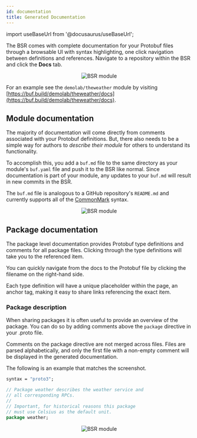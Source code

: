 ```yaml
---
id: documentation
title: Generated Documentation
---
```


import useBaseUrl from '@docusaurus/useBaseUrl';

The BSR comes with complete documentation for your Protobuf files through a browsable UI with syntax highlighting, one click navigation between definitions and references. Navigate to a repository within the BSR and click the **Docs** tab. 

<div align="center">
  <img alt="BSR module" src={useBaseUrl('/img/bsr/gen_docs-3.png')}/>
</div>

For an example see the `demolab/theweather` module by visiting [https://buf.build/demolab/theweather/docs](https://buf.build/demolab/theweather/docs).

## Module documentation

The majority of documentation will come directly from comments associated with your Protobuf definitions. But, there also needs to be a simple way for authors to *describe their module* for others to understand its functionality.

To accomplish this, you add a `buf.md` file to the same directory as your module's `buf.yaml` file and push it to the BSR like normal. Since documentation is part of your module, any updates to your `buf.md` will result in new commits in the BSR.

The `buf.md` file is analogous to a GitHub repository's `README.md` and currently supports all of the
[CommonMark](https://commonmark.org) syntax.

<div align="center">
  <img alt="BSR module" src={useBaseUrl('/img/bsr/gen_docs-2.png')}/>
</div>

## Package documentation

The package level documentation provides Protobuf type definitions and comments for all package files. Clicking through the type definitions will take you to the referenced item.

You can quickly navigate from the docs to the Protobuf file by clicking the filename on the right-hand side.

Each type definition will have a unique placeholder within the page, an anchor tag, making it easy to share links referencing the exact item.

### Package description

When sharing packages it is often useful to provide an overview of the package. You can do so by adding comments above the `package` directive in your .proto file.

Comments on the package directive are not merged across files. Files are parsed alphabetically, and only the first file with a non-empty comment will be displayed in the generated documentation.

The following is an example that matches the screenshot.

```proto
syntax = "proto3";

// Package weather describes the weather service and 
// all corresponding RPCs.
// 
// Important, for historical reasons this package 
// must use Celsius as the default unit.
package weather;
```

<div align="center">
  <img alt="BSR module" src={useBaseUrl('/img/bsr/gen_docs-1_v2.png')}/>
</div>